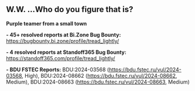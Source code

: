 ## W.W. ...Who do you figure that is?
**Purple teamer from a small town**

**- 45+ resolved reports at Bi.Zone Bug Bounty:** https://bugbounty.bi.zone/profile/tread_lightly/

**- 4 resolved reports at Standoff365 Bug Bounty:** https://standoff365.com/profile/tread_lightly/

**- BDU FSTEC Reports:** BDU:2024-03568 (https://bdu.fstec.ru/vul/2024-03568, High), BDU:2024-08662 (https://bdu.fstec.ru/vul/2024-08662, Medium), BDU:2024-08663 (https://bdu.fstec.ru/vul/2024-08663, Medium)

